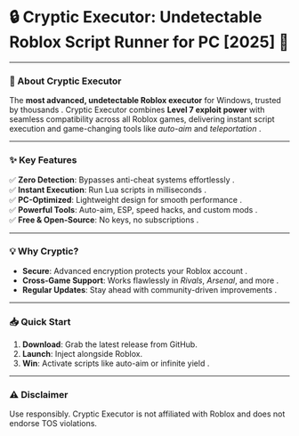 # 🔒 **Cryptic Executor: Undetectable Roblox Script Runner for PC [2025]** 🚀  
---

### **🚀 About Cryptic Executor**  
The **most advanced, undetectable Roblox executor** for Windows, trusted by thousands . Cryptic Executor combines **Level 7 exploit power** with seamless compatibility across all Roblox games, delivering instant script execution and game-changing tools like *auto-aim* and *teleportation* .  

---

### **✨ Key Features**  
✅ **Zero Detection**: Bypasses anti-cheat systems effortlessly .  
✅ **Instant Execution**: Run Lua scripts in milliseconds .  
✅ **PC-Optimized**: Lightweight design for smooth performance .  
✅ **Powerful Tools**: Auto-aim, ESP, speed hacks, and custom mods .  
✅ **Free & Open-Source**: No keys, no subscriptions .  

---

### **💡 Why Cryptic?**  
- **Secure**: Advanced encryption protects your Roblox account .  
- **Cross-Game Support**: Works flawlessly in *Rivals*, *Arsenal*, and more .  
- **Regular Updates**: Stay ahead with community-driven improvements .  

---

### **📥 Quick Start**  
1. **Download**: Grab the latest release from GitHub.  
2. **Launch**: Inject alongside Roblox.  
3. **Win**: Activate scripts like auto-aim or infinite yield .  

---

### **⚠️ Disclaimer**  
Use responsibly. Cryptic Executor is not affiliated with Roblox and does not endorse TOS violations.  
